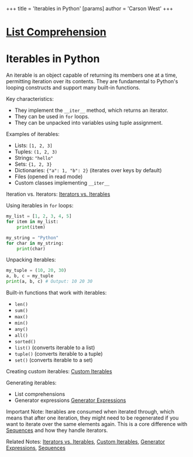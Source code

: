 +++
 title = 'Iterables in Python'
[params]
	author = 'Carson West'
+++
# [List Comprehension](./../list-comprehension/)
# Iterables in Python

An iterable is an object capable of returning its members one at a time, permitting iteration over its contents.  They are fundamental to Python's looping constructs and support many built-in functions.

Key characteristics:

*   They implement the `__iter__` method, which returns an iterator.
*   They can be used in `for` loops.
*   They can be unpacked into variables using tuple assignment.


Examples of iterables:

*   Lists:  `[1, 2, 3]`
*   Tuples: `(1, 2, 3)`
*   Strings: `"hello"`
*   Sets: `{1, 2, 3}`
*   Dictionaries: `{"a": 1, "b": 2}` (iterates over keys by default)
*   Files (opened in read mode)
*   Custom classes implementing `__iter__`


Iteration vs. Iterators: [Iterators vs. Iterables](./../iterators-vs.-iterables/)


Using iterables in `for` loops:

```python
my_list = [1, 2, 3, 4, 5]
for item in my_list:
    print(item)

my_string = "Python"
for char in my_string:
    print(char)
```

Unpacking iterables:

```python
my_tuple = (10, 20, 30)
a, b, c = my_tuple
print(a, b, c) # Output: 10 20 30
```

Built-in functions that work with iterables:

*   `len()`
*   `sum()`
*   `max()`
*   `min()`
*   `any()`
*   `all()`
*   `sorted()`
*   `list()` (converts iterable to a list)
*   `tuple()` (converts iterable to a tuple)
*   `set()` (converts iterable to a set)


Creating custom iterables: [Custom Iterables](./../custom-iterables/)

Generating iterables:

*   List comprehensions
*   Generator expressions [Generator Expressions](./../generator-expressions/)

Important Note: Iterables are consumed when iterated through, which means that after one iteration, they might need to be regenerated if you want to iterate over the same elements again.  This is a core difference with [Sequences](./../sequences/) and how they handle iterators.

Related Notes: [Iterators vs. Iterables](./../iterators-vs.-iterables/), [Custom Iterables](./../custom-iterables/), [Generator Expressions](./../generator-expressions/), [Sequences](./../sequences/)
